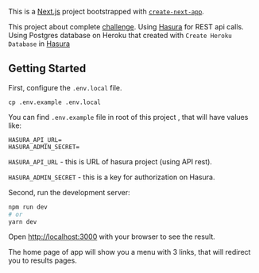 This is a [Next.js](https://nextjs.org/) project bootstrapped with [`create-next-app`](https://github.com/vercel/next.js/tree/canary/packages/create-next-app).

This project about complete [challenge](https://gist.github.com/istarkov/2fd23c75bba220571cf4bb03246c5c05).
Using [Hasura](https://hasura.io/) for REST api calls.
Using Postgres database on Heroku that created with `Create Heroku Database` in [Hasura](https://hasura.io/)

## Getting Started

First, configure the `.env.local` file.
```
cp .env.example .env.local
```
You can find `.env.example` file in root of this project , that will have values like: 

```
HASURA_API_URL=
HASURA_ADMIN_SECRET=
```

`HASURA_API_URL` - this is URL of hasura project (using API rest).

`HASURA_ADMIN_SECRET` - this is a key for authorization on Hasura.

Second, run the development server:

```bash
npm run dev
# or
yarn dev
```

Open [http://localhost:3000](http://localhost:3000) with your browser to see the result.

The home page of app will show you a menu with 3 links, that will redirect you to results pages.
